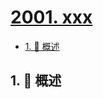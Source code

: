 # [2001. xxx](https://github.com/Tdahuyou/TNotes.leetcode/tree/main/notes/2001.%20xxx)

<!-- region:toc -->

- [1. 📝 概述](#1--概述)

<!-- endregion:toc -->

## 1. 📝 概述
